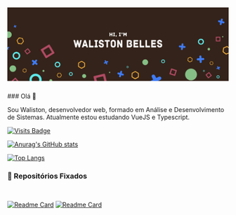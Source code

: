 <h1 align="center">
  <img alt="Logo" title="#" src="logo.png" />
</h1>
### Olá 👋

Sou Waliston, desenvolvedor web, formado em Análise e Desenvolvimento de Sistemas. Atualmente estou estudando VueJS e Typescript.

[![Visits Badge](https://badges.pufler.dev/visits/WalistonBelles/WalistonBelles)](https://github.com/WalistonBelles)

[![Anurag's GitHub stats](https://github-readme-stats.vercel.app/api?username=WalistonBelles&?count_private=true&show_icons=true&theme=default&title_color=fa8c00)](https://github.com/anuraghazra/github-readme-stats)

[![Top Langs](https://github-readme-stats.vercel.app/api/top-langs/?username=WalistonBelles&layout=compact&title_color=fa8c00)](https://github.com/anuraghazra/github-readme-stats)

### 📌 Repositórios Fixados
<br>

[![Readme Card](https://github-readme-stats.vercel.app/api/pin/?username=WalistonBelles&repo=consus&title_color=fa8c00&theme=default_repocar)](https://github.com/anuraghazra/github-readme-stats)
[![Readme Card](https://github-readme-stats.vercel.app/api/pin/?username=WalistonBelles&repo=FalconPRESS&title_color=fa8c00&theme=default_repocar)](https://github.com/anuraghazra/github-readme-stats)









